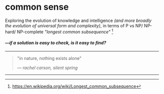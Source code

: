 # common sense

Exploring the evolution of knowledge and intelligence *(and more broadly the evolution of universal form and complexity)*, in terms of P vs NP/ NP-hard/ NP-complete *"longest common subsequence"* [^1]  

#### *—if a solution is easy to check, is it easy to find?*

---

> "in nature, nothing exists alone"
> 
> *— rachel carson, silent spring*

---







[^1]: https://en.wikipedia.org/wiki/Longest_common_subsequence
